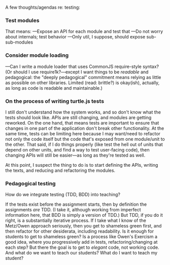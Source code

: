 A few thoughts/agendas re: testing:

### Test modules
That means:
—Expose an API for each module and test that
—Do not worry about internals; test behavior
—Only util, I suppose, should expose sub-sub-modules

### Consider module loading
—Can I write a module loader that uses CommonJS require-style syntax? (Or should I use require1k?—except I want things to be *readable* and pedagogical: the "deeply pedagogical" commitment means relying as little as possible on other libraries. Limited (read: brittle?) is okay(ish), actually, as long as code is readable and maintainable.)

### On the process of writing turtle.js tests
I still don't understand how the system works, and so don't know what the tests should look like. APIs are still changing, and modules are getting reworked. On the one hand, that means tests are important to ensure that changes in one part of the application don't break other functionality. At the same time, tests can be limiting here because I may want/need to refactor not only the code itself but the code that's exposed from one module/unit to the other. That said, if I do things properly (like test the hell out of units that depend on other units, and find a way to test user-facing code), then changing APIs will still be easier—as long as they're tested as well.

At this point, I suspect the thing to do is to start defining the APIs, writing the texts, and reducing and refactoring the modules.

### Pedagogical testing
How do we integrate testing (TDD, BDD) into teaching?

If the tests exist before the assignment starts, then by definition the assignments *are* TDD. (I take it, although working from imperfect information here, that BDD is simply a version of TDD.) But TDD, if you do it right, is a substantially iterative process. If I take what I know of the Metz/Owen approach seriously, then you get to shameless green first, and then refactor for other desiderata, including readability. Is it enough for students to get to shameless green? Is a process like Owen's Exercism a good idea, where you progressively add in tests, refactoring/changing at each step? But there the goal is to get to *elegant* code, not working code. And what do we want to teach our students? What do I want to teach my student?
